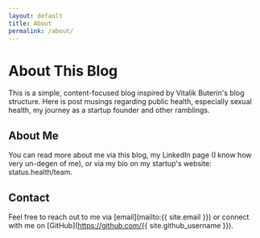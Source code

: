 ```yaml
---
layout: default
title: About
permalink: /about/
---
```


# About This Blog

This is a simple, content-focused blog inspired by Vitalik Buterin's blog structure. Here is post musings regarding public health, especially sexual health, my journey as a startup founder and other ramblings.

## About Me

You can read more about me via this blog, my LinkedIn page (I know how very un-degen of me), or via my bio on my startup's website: status.health/team.

## Contact

Feel free to reach out to me via [email](mailto:{{ site.email }}) or connect with me on [GitHub](https://github.com/{{ site.github_username }}).